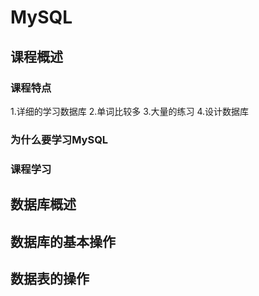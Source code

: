 # MySQL

## 课程概述

### 课程特点
1.详细的学习数据库
2.单词比较多
3.大量的练习
4.设计数据库

### 为什么要学习MySQL

### 课程学习

## 数据库概述

## 数据库的基本操作

## 数据表的操作